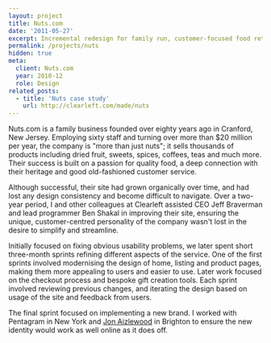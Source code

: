 ```yaml
---
layout: project
title: Nuts.com
date: '2011-05-27'
excerpt: Incremental redesign for family run, customer-focused food retailer.
permalink: /projects/nuts
hidden: true
meta:
  client: Nuts.com
  year: 2010-12
  role: Design
related_posts:
  - title: 'Nuts case study'
    url: http://clearleft.com/made/nuts
---
```

Nuts.com is a family business founded over eighty years ago in Cranford, New Jersey. Employing sixty staff and turning over more than $20 million per year, the company is "more than just nuts"; it sells thousands of products including dried fruit, sweets, spices, coffees, teas and much more. Their success is built on a passion for quality food, a deep connection with their heritage and good old-fashioned customer service.

Although successful, their site had grown organically over time, and had lost any design consistency and become difficult to navigate. Over a two-year period, I and other colleagues at Clearleft assisted CEO Jeff Braverman and lead programmer Ben Shakal in improving their site, ensuring the unique, customer-centred personality of the company wasn't lost in the desire to simplify and streamline.

Initially focused on fixing obvious usability problems, we later spent short three-month sprints refining different aspects of the service. One of the first sprints involved modernising the design of home, listing and product pages, making them more appealing to users and easier to use. Later work focused on the checkout process and bespoke gift creation tools. Each sprint involved reviewing previous changes, and iterating the design based on usage of the site and feedback from users.

The final sprint focused on implementing a new brand. I worked with Pentagram in New York and [Jon Aizlewood][1] in Brighton to ensure the new identity would work as well online as it does off.

[1]: http://carbongraffiti.com/

